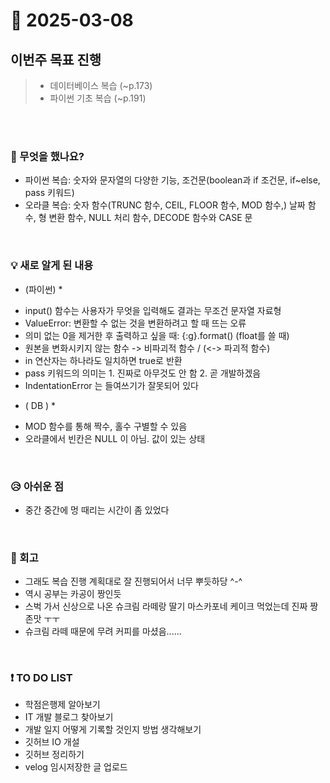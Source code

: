 # 📅 2025-03-08

## 이번주 목표 진행
>- 데이터베이스 복습 (~p.173)
>- 파이썬 기초 복습 (~p.191)

<br><br>

### 👀 무엇을 했나요?
- 파이썬 복습: 숫자와 문자열의 다양한 기능, 조건문(boolean과 if 조건문, if~else, pass 키워드)
- 오라클 복습: 숫자 함수(TRUNC 함수, CEIL, FLOOR 함수, MOD 함수,) 날짜 함수, 형 변환 함수, NULL 처리 함수, DECODE 함수와 CASE 문

<br>

### 💡 새로 알게 된 내용
* (파이썬) *
- input() 함수는 사용자가 무엇을 입력해도 결과는 무조건 문자열 자료형
- ValueError: 변환할 수 없는 것을 변환하려고 할 때 뜨는 오류
- 의미 없는 0을 제거한 후 출력하고 싶을 때: {:g}.format() (float를 쓸 때)
- 원본을 변화시키지 않는 함수 -> 비파괴적 함수 / (<-> 파괴적 함수)
- in 연산자는 하나라도 일치하면 true로 반환
- pass 키워드의 의미는 1. 진짜로 아무것도 안 함 2. 곧 개발하겠음
- IndentationError 는 들여쓰기가 잘못되어 있다
* ( DB ) *
- MOD 함수를 통해 짝수, 홀수 구별할 수 있음
- 오라클에서 빈칸은 NULL 이 아님. 값이 있는 상태
<br>

### 😥 아쉬운 점
- 중간 중간에 멍 때리는 시간이 좀 있었다

<br>

### 💬 회고
- 그래도 복습 진행 계획대로 잘 진행되어서 너무 뿌듯하당 ^-^
- 역시 공부는 카공이 짱인듯
- 스벅 가서 신상으로 나온 슈크림 라떼랑 딸기 마스카포네 케이크 먹었는데 진짜 짱 존맛 ㅜㅜ
- 슈크림 라떼 때문에 무려 커피를 마셨음......

<br>

### ❗ TO DO LIST
- 학점은행제 알아보기
- IT 개발 블로그 찾아보기
- 개발 일지 어떻게 기록할 것인지 방법 생각해보기
- 깃허브 IO 개설
- 깃허브 정리하기
- velog 임시저장한 글 업로드
